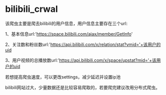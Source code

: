 # bilibili_crwal
该爬虫主要是爬去bilibili的用户信息，用户信息主要存在三个url:

1、基本信息url:'https://space.bilibili.com/ajax/member/GetInfo'

2、关注数和粉丝数url:'https://api.bilibili.com/x/relation/stat?vmid='+该用户的uid

3、用户视频的总播放数url:'https://api.bilibili.com/x/space/upstat?mid='+该用户的uid

若想提高爬虫速度，可以更改settings，减少延迟并设置ip池

bilibili网站过大，少量数据还是比较容易爬取的，若要爬完建议改用分布式爬虫。
